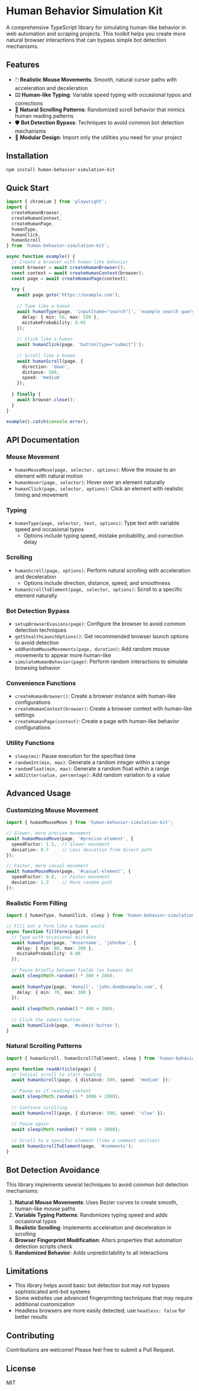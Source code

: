 # Human Behavior Simulation Kit

A comprehensive TypeScript library for simulating human-like behavior in web automation and scraping projects. This toolkit helps you create more natural browser interactions that can bypass simple bot detection mechanisms.

## Features

- 🖱️ **Realistic Mouse Movements**: Smooth, natural cursor paths with acceleration and deceleration
- ⌨️ **Human-like Typing**: Variable speed typing with occasional typos and corrections
- 📜 **Natural Scrolling Patterns**: Randomized scroll behavior that mimics human reading patterns
- 🛡️ **Bot Detection Bypass**: Techniques to avoid common bot detection mechanisms
- 🧩 **Modular Design**: Import only the utilities you need for your project

## Installation

```bash
npm install human-behavior-simulation-kit
```

## Quick Start

```typescript
import { chromium } from 'playwright';
import { 
  createHumanBrowser,
  createHumanContext,
  createHumanPage,
  humanType,
  humanClick,
  humanScroll
} from 'human-behavior-simulation-kit';

async function example() {
  // Create a browser with human-like behavior
  const browser = await createHumanBrowser();
  const context = await createHumanContext(browser);
  const page = await createHumanPage(context);
  
  try {
    await page.goto('https://example.com');
    
    // Type like a human
    await humanType(page, 'input[name="search"]', 'example search query', {
      delay: { min: 50, max: 150 },
      mistakeProbability: 0.05
    });
    
    // Click like a human
    await humanClick(page, 'button[type="submit"]');
    
    // Scroll like a human
    await humanScroll(page, { 
      direction: 'down',
      distance: 500,
      speed: 'medium'
    });
    
  } finally {
    await browser.close();
  }
}

example().catch(console.error);
```

## API Documentation

### Mouse Movement

- `humanMouseMove(page, selector, options)`: Move the mouse to an element with natural motion
- `humanHover(page, selector)`: Hover over an element naturally
- `humanClick(page, selector, options)`: Click an element with realistic timing and movement

### Typing

- `humanType(page, selector, text, options)`: Type text with variable speed and occasional typos
  - Options include typing speed, mistake probability, and correction delay

### Scrolling

- `humanScroll(page, options)`: Perform natural scrolling with acceleration and deceleration
  - Options include direction, distance, speed, and smoothness
- `humanScrollToElement(page, selector, options)`: Scroll to a specific element naturally

### Bot Detection Bypass

- `setupBrowserEvasions(page)`: Configure the browser to avoid common detection techniques
- `getStealthLaunchOptions()`: Get recommended browser launch options to avoid detection
- `addRandomMouseMovements(page, duration)`: Add random mouse movements to appear more human-like
- `simulateHumanBehavior(page)`: Perform random interactions to simulate browsing behavior

### Convenience Functions

- `createHumanBrowser()`: Create a browser instance with human-like configurations
- `createHumanContext(browser)`: Create a browser context with human-like settings
- `createHumanPage(context)`: Create a page with human-like behavior configurations

### Utility Functions

- `sleep(ms)`: Pause execution for the specified time
- `randomInt(min, max)`: Generate a random integer within a range
- `randomFloat(min, max)`: Generate a random float within a range
- `addJitter(value, percentage)`: Add random variation to a value

## Advanced Usage

### Customizing Mouse Movement

```typescript
import { humanMouseMove } from 'human-behavior-simulation-kit';

// Slower, more precise movement
await humanMouseMove(page, '#precise-element', {
  speedFactor: 1.5,  // Slower movement
  deviation: 0.7     // Less deviation from direct path
});

// Faster, more casual movement
await humanMouseMove(page, '#casual-element', {
  speedFactor: 0.8,  // Faster movement
  deviation: 1.3     // More random path
});
```

### Realistic Form Filling

```typescript
import { humanType, humanClick, sleep } from 'human-behavior-simulation-kit';

// Fill out a form like a human would
async function fillForm(page) {
  // Type with occasional mistakes
  await humanType(page, '#username', 'johndoe', {
    delay: { min: 80, max: 200 },
    mistakeProbability: 0.08
  });
  
  // Pause briefly between fields (as humans do)
  await sleep(Math.random() * 300 + 200);
  
  await humanType(page, '#email', 'john.doe@example.com', {
    delay: { min: 70, max: 180 }
  });
  
  await sleep(Math.random() * 400 + 300);
  
  // Click the submit button
  await humanClick(page, '#submit-button');
}
```

### Natural Scrolling Patterns

```typescript
import { humanScroll, humanScrollToElement, sleep } from 'human-behavior-simulation-kit';

async function readArticle(page) {
  // Initial scroll to start reading
  await humanScroll(page, { distance: 300, speed: 'medium' });
  
  // Pause as if reading content
  await sleep(Math.random() * 3000 + 2000);
  
  // Continue scrolling
  await humanScroll(page, { distance: 500, speed: 'slow' });
  
  // Pause again
  await sleep(Math.random() * 4000 + 3000);
  
  // Scroll to a specific element (like a comment section)
  await humanScrollToElement(page, '#comments');
}
```

## Bot Detection Avoidance

This library implements several techniques to avoid common bot detection mechanisms:

1. **Natural Mouse Movements**: Uses Bezier curves to create smooth, human-like mouse paths
2. **Variable Typing Patterns**: Randomizes typing speed and adds occasional typos
3. **Realistic Scrolling**: Implements acceleration and deceleration in scrolling
4. **Browser Fingerprint Modification**: Alters properties that automation detection scripts check
5. **Randomized Behavior**: Adds unpredictability to all interactions

## Limitations

- This library helps avoid basic bot detection but may not bypass sophisticated anti-bot systems
- Some websites use advanced fingerprinting techniques that may require additional customization
- Headless browsers are more easily detected; use `headless: false` for better results

## Contributing

Contributions are welcome! Please feel free to submit a Pull Request.

## License

MIT
